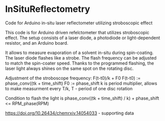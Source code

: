 # InSituReflectometry
Code for Arduino in-situ laser reflectometer utilizing stroboscopic effect

This code is for Arduino driven refelctometer that utilizes stroboscopic effect.
The setup consists of a laser diode, a photodiode or light-dependent resistor, and an Arduino board.

It allows to measure evaporation of a solvent in-situ during spin-coating. The laser diode flashes like a strobe. The flash frequency can be adjusted to match the spin-coater speed. Thanks to the programmed flashing, the laser light always shines on the same spot on the rotating disc. 

Adjustment of the stroboscope frequency: F(t-t0)/k + F0
F(t-t0) := phase_conv((tk + time_shift)
F0 := phase_shift
k is period multiplier, allows to make measurment every T/k, T - period of one disc rotation

Condition to flash the light is phase_conv((tk + time_shift) / k) + phase_shift <= RPM_phase(RPM)

https://doi.org/10.26434/chemrxiv.14054033 - supporting data

